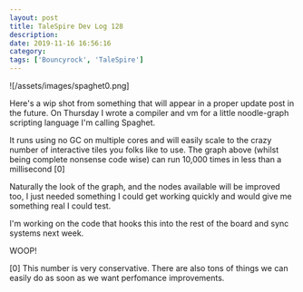 ```yaml
---
layout: post
title: TaleSpire Dev Log 128
description:
date: 2019-11-16 16:56:16
category:
tags: ['Bouncyrock', 'TaleSpire']
---
```


![/assets/images/spaghet0.png]

Here's a wip shot from something that will appear in a proper update post in the future. On Thursday I wrote a compiler and vm for a little noodle-graph scripting language I'm calling Spaghet.

It runs using no GC on multiple cores and will easily scale to the crazy number of interactive tiles you folks like to use. The graph above (whilst being complete nonsense code wise) can run 10,000 times in less than a millisecond [0]

Naturally the look of the graph, and the nodes available will be improved too, I just needed something I could get working quickly and would give me something real I could test.

I'm working on the code that hooks this into the rest of the board and sync systems next week.

WOOP!

[0] This number is very conservative. There are also tons of things we can easily do as soon as we want perfomance improvements.
